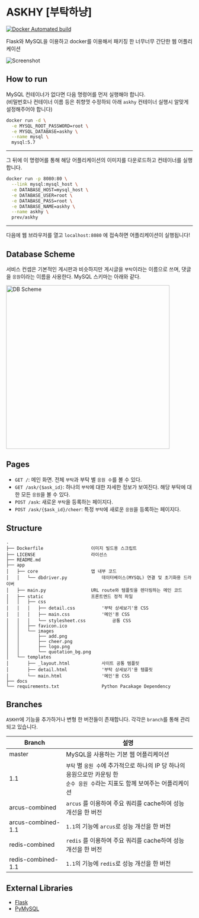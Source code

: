 # ASKHY [부탁하냥]

[![Docker Automated build](https://img.shields.io/docker/automated/prev/askhy.svg)](https://hub.docker.com/r/prev/askhy/)

Flask와 MySQL을 이용하고 docker를 이용해서 패키징 한 너무너무 간단한 웹 어플리케이션

![Screenshot](https://prev.kr/askhy/screenshot.png)


## How to run

MySQL 컨테이너가 없다면 다음 명령어를 먼저 실행해야 합니다.  
(비밀번호나 컨테이너 이름 등은 취향껏 수정하되 아래 `askhy` 컨테이너 실행시 알맞게 설정해주어야 합니다)

```bash
docker run -d \
  -e MYSQL_ROOT_PASSWORD=root \
  -e MYSQL_DATABASE=askhy \
  --name mysql \
  mysql:5.7
```

---

그 뒤에 이 명령어를 통해 해당 어플리케이션의 이미지를 다운로드하고 컨테이너를 실행합니다.

```bash
docker run -p 8080:80 \
  --link mysql:mysql_host \
  -e DATABASE_HOST=mysql_host \
  -e DATABASE_USER=root \
  -e DATABASE_PASS=root \
  -e DATABASE_NAME=askhy \
  --name askhy \
  prev/askhy
```
---

다음에 웹 브라우저를 열고 `localhost:8080` 에 접속하면 어플리케이션이 실행됩니다!



## Database Scheme

서비스 컨셉은 기본적인 게시판과 비슷하지만 게시글을 `부탁`이라는 이름으로 쓰며, 댓글을 `응원`이라는 이름을 사용한다. MySQL 스키마는 아래와 같다.

<img src="https://prev.kr/askhy/db_scheme.png" width="441" alt="DB Scheme">



## Pages

- `GET /`: 메인 화면. 전체 `부탁`과 부탁 별 `응원 수`를 볼 수 있다.
- `GET /ask/{$ask_id}`: 하나의 `부탁`에 대한 자세한 정보가 보여진다. 해당 부탁에 대한 모든 `응원`을 볼 수 있다.
- `POST /ask`: 새로운 `부탁`을 등록하는 페이지다.
- `POST /ask/{$ask_id}/cheer`: 특정 `부탁`에 새로운 `응원`을 등록하는 페이지다.



## Structure

```
.
├── Dockerfile 					이미지 빌드용 스크립트
├── LICENSE 					라이선스
├── README.md
├── app
│   ├── core					앱 내부 코드
│   │   └── dbdriver.py	 			데이터베이스(MYSQL) 연결 및 초기화용 드라이버
│   ├── main.py					URL route와 템플릿을 렌더링하는 메인 코드
│   ├── static					프론트엔드 정적 파일 
│   │   ├── css
│   │   │   ├── detail.css			'부탁 상세보기'용 CSS
│   │   │   ├── main.css			'메인'용 CSS
│   │   │   └── stylesheet.css			공통 CSS
│   │   ├── favicon.ico
│   │   └── images
│   │       ├── add.png				
│   │       ├── cheer.png
│   │       ├── logo.png
│   │       └── quotation_bg.png
│   └── templates
│       ├── _layout.html			사이트 공통 템플릿
│       ├── detail.html				'부탁 상세보기'용 템플릿
│       └── main.html				'메인'용 CSS
├── docs
└── requirements.txt				Python Pacakage Dependency
```



## Branches

`ASKHY`에 기능을 추가하거나 변형 한 버전들이 존재합니다. 각각은 `branch`를 통해 관리되고 있습니다.

| Branch             | 설명                                       |
| ------------------ | ---------------------------------------- |
| master             | MySQL을 사용하는 기본 웹 어플리케이션                  |
| 1.1                | `부탁` 별 `응원 수`에 추가적으로 하나의 IP 당 하나의 응원으로만 카운팅 한<br />`순수 응원 수`라는 지표도 함께 보여주는 어플리케이션 |
| arcus-combined     | `arcus` 를 이용하여 주요 쿼리를 cache하여 성능 개선을 한 버전 |
| arcus-combined-1.1 | `1.1`의 기능에 `arcus`로 성능 개선을 한 버전          |
| redis-combined     | `redis` 를 이용하여 주요 쿼리를 cache하여 성능 개선을 한 버전 |
| redis-combined-1.1 | `1.1`의 기능에 `redis`로 성능 개선을 한 버전          |




## External Libraries

- [Flask](https://github.com/pallets/flask)
- [PyMySQL](https://github.com/PyMySQL/PyMySQL)

